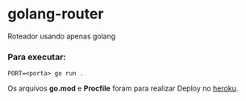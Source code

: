 # golang-router

Roteador usando apenas golang

### Para executar:

`PORT=<porta> go run .`

Os arquivos **go.mod** e **Procfile** foram para realizar Deploy no [heroku](https://www.heroku.com).
